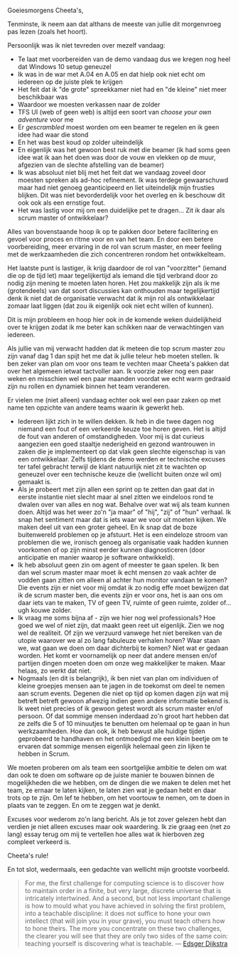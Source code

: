 Goeiesmorgens Cheeta's,

Tenminste, ik neem aan dat althans de meeste van jullie dit morgenvroeg pas lezen (zoals het hoort).

Persoonlijk was ik niet tevreden over mezelf vandaag:
* Te laat met voorbereiden van de demo vandaag dus we kregen nog heel dat Windows 10 setup geneuzel
* Ik was in de war met A.04 en A.05 en dat hielp ook niet echt om iedereen op de juiste plek te krijgen
* Het feit dat ik "de grote" spreekkamer niet had en "de kleine" niet meer beschikbaar was
* Waardoor we moesten verkassen naar de zolder
* TFS UI (web of geen web) is altijd een soort van *choose your own adventure* voor me
* Er *gescrambled* moest worden om een beamer te regelen en ik geen idee had waar die stond
* En het was best koud op zolder uiteindelijk
* En eigenlijk was het gewoon best ruk met die beamer (ik had soms geen idee wat ik aan het doen was door de vouw en vlekken op de muur, afgezien van de slechte afstelling van de beamer)
* Ik was absoluut niet blij met het feit dat we vandaag zoveel door moesten spreken als ad-hoc refinement. Ik was terdege gewaarschuwd maar had niet genoeg geanticipeerd en liet uiteindelijk mijn frusties blijken. Dit was niet bevorderdelijk voor het overleg en ik beschouw dit ook ook als een ernstige fout.
* Het was lastig voor mij om een duidelijke pet te dragen... Zit ik daar als scrum master of ontwikkelaar?

Alles van bovenstaande hoop ik op te pakken door betere facilitering en gevoel voor proces en ritme voor en van het team. En door een betere voorbereiding, meer ervaring in de rol van scrum master, en meer feeling met de werkzaamheden die zich concentreren rondom het ontwikkelteam. 

Het laatste punt is lastiger, ik krijg daardoor de rol van "voorzitter" (iemand die op de tijd let) maar tegelijkertijd als iemand die tijd verbrand door zo nodig zijn mening te moeten laten horen. Het zou makkelijk zijn als ik me (grotendeels) van dat soort discussies kan onthouden maar tegelijkertijd denk ik niet dat de organisatie verwacht dat ik mijn rol als ontwikkelaar zomaar laat liggen (dat zou ik eigenlijk ook niet echt willen of kunnen). 

Dit is mijn probleem en hoop hier ook in de komende weken duidelijkheid over te krijgen zodat ik me beter kan schikken naar de verwachtingen van iedereen.

Als jullie van mij verwacht hadden dat ik meteen die top scrum master zou zijn vanaf dag 1 dan spijt het me dat ik jullie teleur heb moeten stellen. Ik ben zeker van plan om voor ons team te vechten maar Cheeta's pakken dat over het algemeen ietwat tactvoller aan. Ik voorzie zeker nog een paar weken en misschien wel een paar maanden voordat we echt warm gedraaid zijn nu rollen en dynamiek binnen het team veranderen.

Er vielen me (niet alleen) vandaag echter ook wel een paar zaken op met name ten opzichte van andere teams waarin ik gewerkt heb.
* Iedereen lijkt zich in te willen dekken. Ik heb in die twee dagen nog niemand een fout of een verkeerde keuze toe horen geven. Het is altijd de fout van anderen of omstandigheden. Voor mij is dat curieus aangezien een goed staaltje nederigheid en gezond wantrouwen in zaken die je implementeert op dat vlak geen slechte eigenschap is van een ontwikkelaar. Zelfs tijdens de demo werden er technische excuses ter tafel gebracht terwijl de klant natuurlijk niet zit te wachten op geneuzel over een technische keuze die (wellicht buiten onze wil om) gemaakt is. 
* Als je probeert met zijn allen een sprint op te zetten dan gaat dat in eerste instantie niet slecht maar al snel zitten we eindeloos rond te dwalen over van alles en nog wat. Behalve over wat wij als team kunnen doen. Altijd was het weer zo'n "ja maar" of "hij", "zij" of "hun" verhaal. Ik snap het sentiment maar dat is iets waar we voor uit moeten kijken. We maken deel uit van een groter geheel. En ik snap dat de boze buitenwereld problemen op je afstuurt. Het is een eindeloze stroom van problemen die we, ironisch genoeg als organisatie vaak hadden kunnen voorkomen of op zijn minst eerder kunnen diagnosticeren (door anticipatie en manier waarop je software ontwikkeld).
* Ik heb absoluut geen zin om agent of meester te gaan spelen. Ik ben dan wel scrum master maar moet ik echt mensen zo vaak achter de vodden gaan zitten om alleen al achter hun monitor vandaan te komen? Die events zijn er niet voor mij omdat ik zo nodig effe moet bewijzen dat ik de scrum master ben, die events zijn er voor ons, het is aan ons om daar iets van te maken, TV of geen TV, ruimte of geen ruimte, zolder of... ugh kouwe zolder.
* Ik vraag me soms bijna af - zijn we hier nog wel professionals? Hoe goed we wel of niet zijn, dat maakt geen reet uit eigenlijk. Zien we nog wel de realiteit. Of zijn we verzuurd vanwege het niet bereiken van de utopie waarover we al zo lang fabuleuze verhalen horen? Waar staan we, wat gaan we doen om daar dichterbij te komen? Niet wat er gedaan worden. Het komt er voornamelijk op neer dat andere mensen en/of partijen dingen moeten doen om onze weg makkelijker te maken. Maar helaas, zo werkt dat niet.               
* Nogmaals (en dit is belangrijk), ik ben niet van plan om individuen of kleine groepjes mensen aan te jagen in de toekomst om deel te nemen aan scrum events. Degenen die niet op tijd op komen dagen zijn wat mij betreft betreft gewoon afwezig indien geen andere informatie bekend is. Ik weet niet precies of ik gewoon getest wordt als scrum master en/of persoon. Of dat sommige mensen inderdaad zo'n groot hart hebben dat ze zelfs die 5 of 10 minuutjes te benutten om helemaal op te gaan in hun werkzaamheden. Hoe dan ook, ik heb bewust alle huidige tijden geprobeerd te handhaven en het ontmoedigd me een klein beetje om te ervaren dat sommige mensen eigenlijk helemaal geen zin lijken te hebben in Scrum.

We moeten proberen om als team een soortgelijke ambitie te delen om wat dan ook te doen om software op de juiste manier te bouwen binnen de mogelijkheden die we hebben, om de dingen die we maken te delen met het team, ze ernaar te laten kijken, te laten zien wat je gedaan hebt en daar trots op te zijn. Om lef te hebben, om het voortouw te nemen, om te doen in plaats van te zeggen. En om te zeggen wat je denkt.

Excuses voor wederom zo'n lang bericht. Als je tot zover gelezen hebt dan verdien je niet alleen excuses maar ook waardering. Ik zie graag een (net zo lang) essay terug om mij te vertellen hoe alles wat ik hierboven zeg compleet verkeerd is.

Cheeta's rule!

En tot slot, wedermaals, een gedachte van wellicht mijn grootste voorbeeld.

> For me, the first challenge for computing science is to discover how to maintain order in a finite, but very large, discrete universe that is intricately intertwined. And a second, but not less important challenge is how to mould what you have achieved in solving the first problem, into a teachable discipline: it does not suffice to hone your own intellect (that will join you in your grave), you must teach others how to hone theirs. The more you concentrate on these two challenges, the clearer you will see that they are only two sides of the same coin: teaching yourself is discovering what is teachable. &#8212; [Edsger Dijkstra](https://en.wikiquote.org/wiki/Edsger_W._Dijkstra)